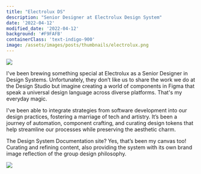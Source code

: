 ```yaml
---
title: "Electrolux DS"
description: "Senior Designer at Electrolux Design System"
date: '2022-04-12'
modified_date: '2022-04-12'
background: '#F9FAFB'
containerClass: 'text-indigo-900'
image: /assets/images/posts/thumbnails/electrolux.png
---
```


![](/assets/images/posts/electrolux/000.png)

I've been brewing something special at Electrolux as a Senior Designer in Design Systems. Unfortunately, they don’t like us to share the work we do at the Design Studio but imagine creating a world of components in Figma that speak a universal design language across diverse platforms. That's my everyday magic.

I've been able to integrate strategies from software development into our design practices, fostering a marriage of tech and artistry. It’s been a journey of automation, component crafting, and curating design tokens that help streamline our processes while preserving the aesthetic charm.

The Design System Documentation site? Yes, that’s been my canvas too! Curating and refining content, also providing the system with its own brand image reflection of the group design philosophy.

![](/assets/images/posts/electrolux/001.png)


